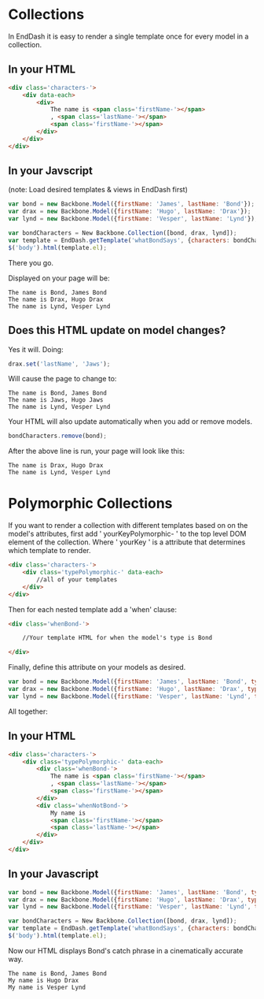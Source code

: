 Collections
===========



In EndDash it is easy to render a single template
once for every model in a collection.


## In your HTML


```html
<div class='characters-'>
	<div data-each>
		<div>
			The name is <span class='firstName-'></span>
			, <span class='lastName-'></span>
			<span class='firstName-'></span>
		</div>
	</div>
</div>
```


## In your Javscript



(note: Load desired templates & views in EndDash first)

```javascript
var bond = new Backbone.Model({firstName: 'James', lastName: 'Bond'});
var drax = new Backbone.Model({firstName: 'Hugo', lastName: 'Drax'});
var lynd = new Backbone.Model({firstName: 'Vesper', lastName: 'Lynd'});

var bondCharacters = New Backbone.Collection([bond, drax, lynd]);
var template = EndDash.getTemplate('whatBondSays', {characters: bondCharacters});
$('body').html(template.el);
```

There you go.

Displayed on your page will be:

```
The name is Bond, James Bond
The name is Drax, Hugo Drax
The name is Lynd, Vesper Lynd
```


## Does this HTML update on model changes?



Yes it will. Doing:

```javascript
drax.set('lastName', 'Jaws');
```

Will cause the page to change to:

```
The name is Bond, James Bond
The name is Jaws, Hugo Jaws
The name is Lynd, Vesper Lynd
```

Your HTML will also update automatically when you add
or remove models.

```javascript
bondCharacters.remove(bond);
```

After the above line is run, your page will look like this:

```
The name is Drax, Hugo Drax
The name is Lynd, Vesper Lynd
```


Polymorphic Collections
=======================

If you want to render a collection with different templates
based on on the model's attributes, first add ' yourKeyPolymorphic- ' to the top level DOM element
of the collection. Where ' yourKey ' is a attribute that determines which template to
render.

```html
<div class='characters-'>
	<div class='typePolymorphic-' data-each>
		//all of your templates
	</div>
</div>
```

Then for each nested template add a 'when' clause:

```html
<div class='whenBond-'>

	//Your template HTML for when the model's type is Bond

</div>
```

Finally, define this attribute on your models as desired.

```javascript
var bond = new Backbone.Model({firstName: 'James', lastName: 'Bond', type: 'Bond'});
var drax = new Backbone.Model({firstName: 'Hugo', lastName: 'Drax', type: 'notBond'});
var lynd = new Backbone.Model({firstName: 'Vesper', lastName: 'Lynd', type: 'notBond'});
```


All together:


## In your HTML

```html
<div class='characters-'>
	<div class='typePolymorphic-' data-each>
		<div class='whenBond-'>
			The name is <span class='firstName-'></span>
			, <span class='lastName-'></span>
			<span class='firstName-'></span>
		</div>
		<div class='whenNotBond-'>
			My name is
			<span class='firstName-'></span>
			<span class='lastName-'></span>
		</div>
	</div>
</div>
```


## In your Javascript

```javascript
var bond = new Backbone.Model({firstName: 'James', lastName: 'Bond', type: 'Bond'});
var drax = new Backbone.Model({firstName: 'Hugo', lastName: 'Drax', type: 'notBond'});
var lynd = new Backbone.Model({firstName: 'Vesper', lastName: 'Lynd', type: 'notBond'});

var bondCharacters = New Backbone.Collection([bond, drax, lynd]);
var template = EndDash.getTemplate('whatBondSays', {characters: bondCharacters});
$('body').html(template.el);
```

Now our HTML displays Bond's catch phrase in a cinematically accurate way.

```
The name is Bond, James Bond
My name is Hugo Drax
My name is Vesper Lynd
```


